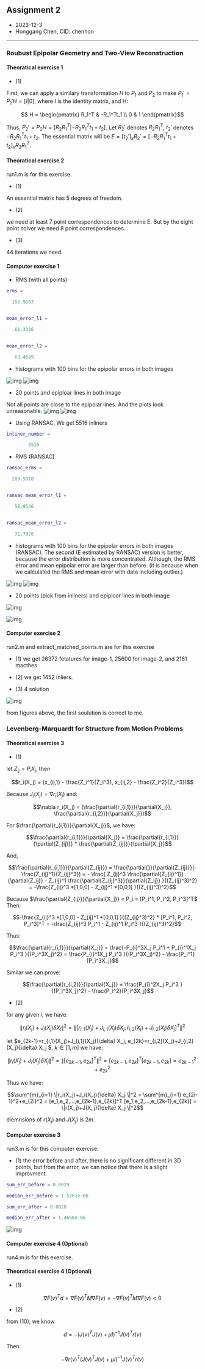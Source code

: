 ## Assignment 2
+ 2023-12-3
+ Honggang Chen, CID: chenhon 
---
### Roubust Epipolar Geometry and Two-View Reconstruction
####  Theoratical exercise 1

+ (1)

First, we can apply a similary transformation $H$ to $P_1$ and $P_2$ to make $P_1' = P_1' H = [I|0]$, where $I$ is the identity matrix, and H:
```math
  H = \begin{pmatrix}
  R_1^T & -R_1^Tt_1 \\
  0 & 1
  \end{pmatrix}
```
Thus, $P_2' = P_2 H = [R_2 R_1^T | -R_2 R_1^T t_1 + t_2]$.
Let $R_2'$ denotes $R_2 R_1^T$, $t_2'$ denotes $-R_2 R_1^T t_1 + t_2$. The essential matrix will be $E=[t_2']_x R_2' = [-R_2 R_1^T t_1 + t_2]_x R_2R_1^T$.

####  Theoratical exercise 2
run1.m is for this exercise.
+ (1)
  
An essential matrix has 5 degrees of freedom.

+ (2)

we need at least 7 point correspondences to determine E. But by the eight point solver we need 8 point correspondences. 

+ (3)

44 iterations we need.

####  Computer exercise 1

+ RMS (with all points)

```matlab
erms =

  155.9583


mean_error_l1 =

   61.3336


mean_error_l2 =

   63.4689
```

+ histograms with 100 bins for the epipolar errors in both images

![img](./c1-1-x1-epipolar-errors.png)
![img](./c1-1-x2-epipolar-errors.png)

+ 20 points and epiploar lines in both image

Not all points are close to the epipolar lines. And the plots look unreasonable. 
![img](./c1-2-x1-img1-20-random-points.png)
![img](./c1-2-x2-img2-20-random-points.png)


+ Using RANSAC, We get 5516 inliners

```matlab
inliner_number =

        5516
```

+ RMS (RANSAC)

```matlab
ransac_erms =

  209.5010


ransac_mean_error_l1 =

   58.9546


ransac_mean_error_l2 =

   71.7826
```

+ histograms with 100 bins for the epipolar errors in both images (RANSAC). The second (E estimated by RANSAC) version is better, because 
the error distribution is more concentrated. Although, the RMS error and mean epipolar error are larger than before. (it is because when we calculated the RMS and mean error with data including outlier.)

![img](./c1-3-x1-epipolar-errors-(RANSAC).png)
![img](./c1-3-x2-epipolar-errors-(RANSAC).png)

+ 20 points (pick from inliners) and epiploar lines in both image

![img](./c1-3-x1-img1-20-random-inliner-points.png)

![img](./c1-3-x2-img2-20-random-inliner-points.png)


####  Computer exercise 2
run2.m and extract_matched_points.m are for this exercise

+ (1) we get 26372 fetatures for image-1, 25600 for image-2, and 2161 macthes 

+ (2) we get 1452 inliers.

+ (3) 4 solution

![img](./c2-4-possibile-soulutions.png)

from figures above, the first soulution is correct to me. 


### Levenberg-Marquardt for Structure from Motion Problems

####  Theoratical exercise 3

+ (1)

let $Z_{ij}=P_iX_j$, then

``` math
r_i(X_j) = (x_{ij,1} - \frac{Z_i^1}{Z_i^3},
x_{ij,2} - \frac{Z_i^2}{Z_i^3})
```

Because $J_i(X_j) = \nabla r_i(X_j)$ and:
```math
\nabla r_i(X_j) = (\frac{\partial{r_{i,1}}}{\partial{X_j}}, \frac{\partial{r_{i,2}}}{\partial{X_j}})
```

For $\frac{\partial{r_{i,1}}}{\partial{X_j}}$, we have:
```math 
\frac{\partial{r_{i,1}}}{\partial{X_j}} = \frac{\partial{r_{i,1}}}{\partial{Z_{ij}}} * \frac{\partial{Z_{ij}}}{\partial{X_j}}
```
And,
```math
\frac{\partial{r_{i,1}}}{\partial{Z_{ij}}} = \frac{\partial{}}{\partial{Z_{ij}}}(-\frac{Z_{ij}^1}{Z_{ij}^3}) = - \frac{
  Z_{ij}^3 \frac{\partial{Z_{ij}^1}}{\partial{Z_ij}} -  Z_{ij}^1 \frac{\partial{Z_{ij}^3}}{\partial{Z_ij}}
}{(Z_{ij}^3)^2}
= -\frac{Z_{ij}^3 *[1,0,0] - Z_{ij}^1 *[0,0,1] }{(Z_{ij}^3)^2}
```
Because $\frac{\partial{Z_{ij}}}{\partial{X_j}} = P_i = [P_i^1, P_i^2, P_i^3]^T$
Then:
```math
-\frac{Z_{ij}^3 *[1,0,0] - Z_{ij}^1 *[0,0,1] }{(Z_{ij}^3)^2} *  [P_i^1, P_i^2, P_i^3]^T = -\frac{Z_{ij}^3 P_i^1 - Z_{ij}^1 P_i^3 }{(Z_{ij}^3)^2}
```
Thus:
``` math 
\frac{\partial{r_{i,1}}}{\partial{X_j}} =  \frac{-P_{i}^3X_j P_i^1 + P_{i}^1X_j P_i^3 }{(P_i^3X_j)^2} = 
\frac{P_{i}^1X_j P_i^3 }{(P_i^3X_j)^2} - \frac{P_i^1}{P_i^3X_j}
```
Similar we can prove:
```math
\frac{\partial{r_{i,2}}}{\partial{X_j}} =  \frac{P_{i}^2X_j P_i^3 }{(P_i^3X_j)^2} - \frac{P_i^2}{P_i^3X_j}
```
+ (2)

for any given $i$, we have:
```math 
\|r_i(X_j)+J_i(X_j){\delta} X_j \|^2 = \|[r_{i,1}(X_j)+J_{i,1}(X_j){\delta} X_j, r_{i,2}(X_j)+J_{i,2}(X_j){\delta} X_j]^T\|^2
```

let $e_{2k-1}=r_{i,1}(X_j)+J_{i,1}(X_j){\delta} X_j, e_{2k}=r_{i,2}(X_j)+J_{i,2}(X_j){\delta} X_j $, $k\in [1,m]$ we have:
```math 
\|r_i(X_j)+J_i(X_j){\delta} X_j \|^2 =  \| [e_{2k-1},e_{2k}]^T \|^2 = [e_{2k-1},e_{2k}]^T [e_{2k-1},e_{2k}] = e_{2k-1}^2+e_{2k}^2
```
Thus we have:

```math
\sum^{m}_{i=1} \|r_i(X_j)+J_i(X_j){\delta} X_j \|^2 = \sum^{m}_{i=1} e_{2i-1}^2+e_{2i}^2 = [e_1,e_2,...,e_{2k-1},e_{2k}]^T [e_1,e_2,...,e_{2k-1},e_{2k}] = \|r(X_j)+J(X_j){\delta} X_j \|^2
```
diemnsions of $r(X_j)$ and $J(X_j)$ is $2m$.


####  Computer exercise 3
run3.m is for this computer exercise.

+ (1) the error before and after, there is no significant 
different in 3D points, but from the error, we can notice that there is a slight improvment.

```matlab
sum_err_before = 0.0029

median_err_before = 1.5261e-06

sum_err_after = 0.0028

median_err_after = 1.4656e-06
```
![img](./c3-reconstruction_with-without-optimization.png)

####  Computer exercise 4 (Optional)
run4.m is for this exercise.



####  Theoratical exercise 4 (Optional)

+ (1)

```math
\nabla F(v)^T d = \nabla F(v)^T M \nabla F(v) = - \nabla F(v)^T M \nabla F(v) < 0
```

+ (2)

from (10), we know
```math 
d = −(J(v)^T J(v) + \mu I)^{-1} J(v)^Tr(v)
```

Then:
```math
-\nabla r(v)^T (J(v)^T J(v) + \mu I)^{-1}J(v)^Tr(v)
```
